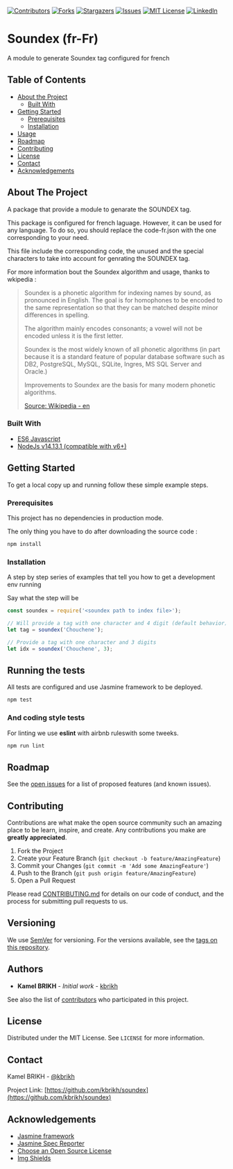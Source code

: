 <!-- PROJECT SHIELDS -->

[![Contributors][contributors-shield]][contributors-url]
[![Forks][forks-shield]][forks-url]
[![Stargazers][stars-shield]][stars-url]
[![Issues][issues-shield]][issues-url]
[![MIT License][license-shield]][license-url]
[![LinkedIn][linkedin-shield]][linkedin-url]

<!-- PROJECT LOGO -->

# Soundex (fr-Fr)

A module to generate Soundex tag configured for french

<!-- TABLE OF CONTENTS -->

## Table of Contents

-   [About the Project](#about-the-project)
    -   [Built With](#built-with)
-   [Getting Started](#getting-started)
    -   [Prerequisites](#prerequisites)
    -   [Installation](#installation)
-   [Usage](#usage)
-   [Roadmap](#roadmap)
-   [Contributing](#contributing)
-   [License](#license)
-   [Contact](#contact)
-   [Acknowledgements](#acknowledgements)

<!-- ABOUT THE PROJECT -->

## About The Project

A package that provide a module to genarate the SOUNDEX tag. 

This package is configured for french laguage. However, it can be used for any language. To do so, you should replace the code-fr.json
with the one corresponding to your need.

This file include the corresponding code, the unused and the special characters to take into account for genrating the SOUNDEX tag.

For more information bout the Soundex algorithm and usage, thanks to wkipedia :

> Soundex is a phonetic algorithm for indexing names by sound, as pronounced in English. The goal is for homophones to be encoded to the same representation so that they can be matched despite minor differences in spelling.
>
> The algorithm mainly encodes consonants; a vowel will not be encoded unless it is the first letter. 
>
> Soundex is the most widely known of all phonetic algorithms (in part because it is a standard feature of popular database software such as DB2, PostgreSQL, MySQL, SQLite, Ingres, MS SQL Server and Oracle.) 
>
> Improvements to Soundex are the basis for many modern phonetic algorithms.
>
> [Source: Wikipedia - en](https://en.wikipedia.org/wiki/Soundex)

### Built With

-   [ES6 Javascript](https://developer.mozilla.org/en-US/docs/Web/JavaScript)
-   [NodeJs v14.13.1 (compatible with v6+)](https://nodejs.org)

<!-- GETTING STARTED -->

## Getting Started

To get a local copy up and running follow these simple example steps.

### Prerequisites

This project has no dependencies in production mode.

The only thing you have to do after downloading the source code :

```sh
npm install
```

### Installation

A step by step series of examples that tell you how to get a development env running

Say what the step will be

```javascript
const soundex = require('<soundex path to index file>');

// Will provide a tag with one character and 4 digit (default behavior)
let tag = soundex('Chouchene');

// Provide a tag with one character and 3 digits
let idx = soundex('Chouchene', 3);

```


## Running the tests

All tests are configured and use Jasmine framework to be deployed.

```sh
npm test
```

### And coding style tests

For linting we use **eslint** with airbnb ruleswith some tweeks.

```sh
npm run lint
```

<!-- ROADMAP -->

## Roadmap

See the [open issues](https://github.com/kbrikh/soundex/issues) for a list of proposed features (and known issues).

<!-- CONTRIBUTING -->

## Contributing

Contributions are what make the open source community such an amazing place to be learn, inspire, and create. Any contributions you make are **greatly appreciated**.

1. Fork the Project
2. Create your Feature Branch (`git checkout -b feature/AmazingFeature`)
3. Commit your Changes (`git commit -m 'Add some AmazingFeature'`)
4. Push to the Branch (`git push origin feature/AmazingFeature`)
5. Open a Pull Request

Please read [CONTRIBUTING.md](https://gist.github.com/kbrikh/soundex/blob/master/CONTRIBUTING.md) for details on our code of conduct, and the process for submitting pull requests to us.

## Versioning

We use [SemVer](http://semver.org/) for versioning. For the versions available, see the [tags on this repository](https://github.com/kbrikh/soundex/tags).

## Authors

-   **Kamel BRIKH** - _Initial work_ - [kbrikh](https://github.com/kbrikh)

See also the list of [contributors](https://github.com/kbrikh/soundex/contributors) who participated in this project.

<!-- LICENSE -->

## License

Distributed under the MIT License. See `LICENSE` for more information.

<!-- CONTACT -->

## Contact

Kamel BRIKH - [@kbrikh](https://twitter.com/kbrikh)

Project Link: [https://github.com/kbrikh/soundex](https://github.com/kbrikh/soundex)

<!-- ACKNOWLEDGEMENTS -->

## Acknowledgements

-   [Jasmine framework](https://jasmine.github.io/)
-   [Jasmine Spec Reporter](https://www.npmjs.com/package/jasmine-spec-reporter)
-   [Choose an Open Source License](https://choosealicense.com)
-   [Img Shields](https://shields.io)


<!-- MARKDOWN LINKS & IMAGES -->
<!-- https://www.markdownguide.org/basic-syntax/#reference-style-links -->

[contributors-shield]: https://img.shields.io/github/contributors/kbrikh/soundex.svg?style=flat-square
[contributors-url]: https://github.com/kbrikh/soundex/graphs/contributors
[forks-shield]: https://img.shields.io/github/forks/kbrikh/soundex.svg?style=flat-square
[forks-url]: https://github.com/kbrikh/soundex/network/members
[stars-shield]: https://img.shields.io/github/stars/kbrikh/soundex.svg?style=flat-square
[stars-url]: https://github.com/kbrikh/soundex/stargazers
[issues-shield]: https://img.shields.io/github/issues/kbrikh/soundex.svg?style=flat-square
[issues-url]: https://github.com/kbrikh/soundex/issues
[license-shield]: https://img.shields.io/github/license/kbrikh/soundex.svg?style=flat-square
[license-url]: https://github.com/kbrikh/soundex/blob/master/LICENSE
[linkedin-shield]: https://img.shields.io/badge/-LinkedIn-black.svg?style=flat-square&logo=linkedin&colorB=555
[linkedin-url]: https://www.linkedin.com/in/kbrikh
